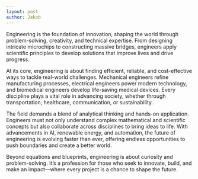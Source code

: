 ```yaml
---
layout: post
author: Jakob
---
```


Engineering is the foundation of innovation, shaping the world through problem-solving, creativity, and technical expertise. From designing intricate microchips to constructing massive bridges, engineers apply scientific principles to develop solutions that improve lives and drive progress.

At its core, engineering is about finding efficient, reliable, and cost-effective ways to tackle real-world challenges. Mechanical engineers refine manufacturing processes, electrical engineers power modern technology, and biomedical engineers develop life-saving medical devices. Every discipline plays a vital role in advancing society, whether through transportation, healthcare, communication, or sustainability.

The field demands a blend of analytical thinking and hands-on application. Engineers must not only understand complex mathematical and scientific concepts but also collaborate across disciplines to bring ideas to life. With advancements in AI, renewable energy, and automation, the future of engineering is evolving faster than ever, offering endless opportunities to push boundaries and create a better world.

Beyond equations and blueprints, engineering is about curiosity and problem-solving. It’s a profession for those who seek to innovate, build, and make an impact—where every project is a chance to shape the future.
